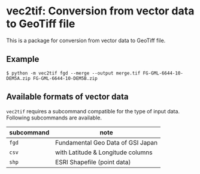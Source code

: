 # vec2tif: Conversion from vector data to GeoTiff file

This is a package for conversion from vector data to GeoTiff file.

## Example

```{shell}
$ python -m vec2tif fgd --merge --output merge.tif FG-GML-6644-10-DEM5A.zip FG-GML-6644-10-DEM5B.zip
```

## Available formats of vector data

`vec2tif` requires a subcommand compatible for the type of input data. Following subcommands are available.

| subcommand | note                              |
|------------|-----------------------------------|
| `fgd`      | Fundamental Geo Data of GSI Japan |
| `csv`      | with Latitude & Longitude columns |
| `shp`      | ESRI Shapefile (point data)       |
